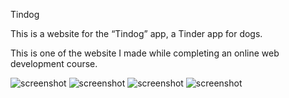 Tindog

This is a website for the “Tindog” app, a Tinder app for dogs.

This is one of the website I made while completing an online web development course.

![screenshot](https://i.imgur.com/2Agv18L.png)
![screenshot](https://i.imgur.com/Om0EN6R.png)
![screenshot](https://i.imgur.com/WhOE5XQ.png)
![screenshot](https://i.imgur.com/SdJHFQ5.png)
